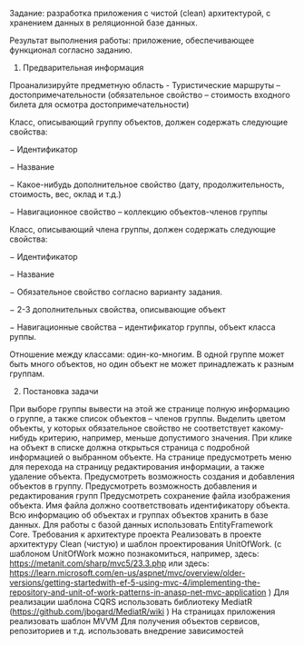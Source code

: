 Задание: разработка приложения с чистой (clean) архитектурой, с хранением данных в реляционной базе данных.

Результат выполнения работы: приложение, обеспечивающее функционал согласно заданию.
  
  1. Предварительная информация

Проанализируйте предметную область - Туристические маршруты – достопримечательности (обязательное
свойство – стоимость входного билета для осмотра достопримечательности)

Класс, описывающий группу объектов, должен содержать следующие свойства:

− Идентификатор

− Название

− Какое-нибудь дополнительное свойство (дату, продолжительность, стоимость, вес, оклад и т.д.)

− Навигационное свойство – коллекцию объектов-членов группы
  
  Класс, описывающий члена группы, должен содержать следующие свойства:

− Идентификатор

− Название

− Обязательное свойство согласно варианту задания.

− 2-3 дополнительных свойства, описывающие объект

− Навигационные свойства – идентификатор группы, объект класса руппы.

Отношение между классами: один-ко-многим. В одной группе может быть много объектов, но один объект не может принадлежать к разным группам.

2. Постановка задачи

При выборе группы вывести на этой же странице полную информацию о группе, а также список объектов – членов группы.
Выделить цветом объекты, у которых обязательное свойство не соответствует какому-нибудь критерию, например, меньше допустимого значения.
При клике на объект в списке должна открыться страница с подробной информацией о выбранном объекте. На странице предусмотреть меню для перехода на страницу редактирования информации, а также удаление объекта.
Предусмотреть возможность создания и добавления объектов в группу.
Предусмотреть возможность добавления и редактирования групп
Предусмотреть сохранение файла изображения объекта. Имя файла должно соответствовать идентификатору объекта.
Всю информацию об объектах и группах объектов хранить в базе данных. Для работы с базой данных использовать EntityFramework Core. Требования к архитектуре проекта
Реализовать в проекте архитектуру Clean (чистую) и шаблон проектирования UnitOfWork. (с шаблоном UnitOfWork можно познакомиться, например, здесь: https://metanit.com/sharp/mvc5/23.3.php или здесь: https://learn.microsoft.com/en-us/aspnet/mvc/overview/older-versions/getting-startedwith-ef-5-using-mvc-4/implementing-the-repository-and-unit-of-work-patterns-in-anasp-net-mvc-application )
Для реализации шаблона CQRS использовать библиотеку MediatR (https://github.com/jbogard/MediatR/wiki )
На страницах приложения реализовать шаблон MVVM
Для получения объектов сервисов, репозиториев и т.д. использовать внедрение зависимостей
